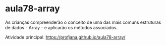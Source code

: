 # aula78-array
As crianças compreenderão o conceito de uma das mais comuns estruturas de dados - Array - e aplicarão os métodos associados.

Atividade principal: https://profjana.github.io/aula78-array/
